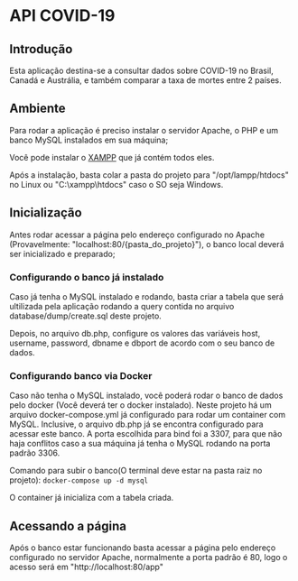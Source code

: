 # API COVID-19

## Introdução

Esta aplicação destina-se a consultar dados sobre COVID-19 no Brasil, Canadá e Austrália, e também comparar a taxa de mortes entre 2 países.

## Ambiente

Para rodar a aplicação é preciso instalar o servidor Apache, o PHP e um banco MySQL instalados em sua máquina;

Você pode instalar o [XAMPP](https://www.apachefriends.org/pt_br/download.html) que já contém todos eles.

Após a instalação, basta colar a pasta do projeto para "/opt/lampp/htdocs" no Linux ou "C:\xampp\htdocs\"
caso o SO seja Windows.

## Inicialização

Antes rodar acessar a página pelo endereço configurado no Apache (Provavelmente: "localhost:80/{pasta_do_projeto}"), o banco local deverá ser inicializado e preparado;

### Configurando o banco já instalado

Caso já tenha o MySQL instalado e rodando, basta criar a tabela que será ultilizada pela aplicação rodando a query contida no arquivo database/dump/create.sql deste projeto.

Depois, no arquivo db.php, configure os valores das variáveis host, username, password, dbname e dbport de acordo com o seu banco de dados.

### Configurando banco via Docker

Caso não tenha o MySQL instalado, você poderá rodar o banco de dados pelo docker (Você deverá ter o docker instalado). Neste projeto há um arquivo docker-compose.yml já configurado para rodar um container com MySQL. Inclusive, o arquivo db.php já se encontra configurado para acessar este banco.
A porta escolhida para bind foi a 3307, para que não haja conflitos caso a sua máquina já tenha o MySQL rodando na porta padrão 3306.

Comando para subir o banco(O terminal deve estar na pasta raiz no projeto):
    `docker-compose up -d mysql`

O container já inicializa com a tabela criada.

## Acessando a página

Após o banco estar funcionando basta acessar a página pelo endereço configurado no servidor Apache, normalmente a porta padrão é 80, logo o acesso será em "http://localhost:80/app" 





